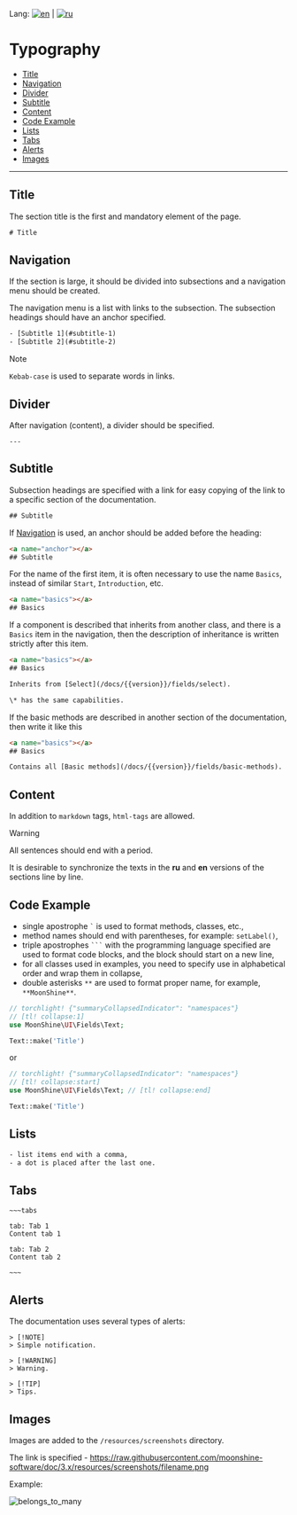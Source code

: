 Lang: [![en](https://img.shields.io/badge/lang-en-red.svg)](README.md) | [![ru](https://img.shields.io/badge/lang-ru-red.svg)](README.ru.md)

# Typography

- [Title](#title)
- [Navigation](#navigations)
- [Divider](#divider)
- [Subtitle](#subtitle)
- [Content](#content)
- [Code Example](#code)
- [Lists](#list)
- [Tabs](#tabs)
- [Alerts](#alert)
- [Images](#images)

___

<a name="title"></a>
## Title

The section title is the first and mandatory element of the page.

```html
# Title
```

<a name="navigations"></a>
## Navigation

If the section is large, it should be divided into subsections and a navigation menu should be created.

The navigation menu is a list with links to the subsection. The subsection headings should have an anchor specified.

```html
- [Subtitle 1](#subtitle-1)
- [Subtitle 2](#subtitle-2)
```

> [!NOTE]
> `Kebab-case` is used to separate words in links.

<a name="divider"></a>
## Divider

After navigation (content), a divider should be specified.

```
---
```

<a name="subtitle"></a>
## Subtitle

Subsection headings are specified with a link for easy copying of the link to a specific section of the documentation.

```html
## Subtitle
```

If [Navigation](#navigations) is used, an anchor should be added before the heading:

```html
<a name="anchor"></a>
## Subtitle
```

For the name of the first item, it is often necessary to use the name `Basics`, instead of similar `Start`, `Introduction`, etc.

```html
<a name="basics"></a>
## Basics
```

If a component is described that inherits from another class, and there is a `Basics` item in the navigation,
then the description of inheritance is written strictly after this item.

```html
<a name="basics"></a>
## Basics

Inherits from [Select](/docs/{{version}}/fields/select).

\* has the same capabilities.

```

If the basic methods are described in another section of the documentation, then write it like this

```html
<a name="basics"></a>
## Basics

Contains all [Basic methods](/docs/{{version}}/fields/basic-methods).
```

<a name="content"></a>
## Content

In addition to `markdown` tags, `html-tags` are allowed.

> [!WARNING]
> All sentences should end with a period.

It is desirable to synchronize the texts in the **ru** and **en** versions of the sections line by line.

<a name="code"></a>
## Code Example

- single apostrophe ``` ` ``` is used to format methods, classes, etc.,
- method names should end with parentheses, for example: `setLabel()`,
- triple apostrophes ` ``` ` with the programming language specified are used to format code blocks, and the block should start on a new line,
- for all classes used in examples, you need to specify use in alphabetical order and wrap them in collapse,
- double asterisks `**` are used to format proper name, for example, `**MoonShine**`.

```php
// torchlight! {"summaryCollapsedIndicator": "namespaces"}
// [tl! collapse:1]
use MoonShine\UI\Fields\Text;

Text::make('Title')
```
or
```php
// torchlight! {"summaryCollapsedIndicator": "namespaces"}
// [tl! collapse:start]
use MoonShine\UI\Fields\Text; // [tl! collapse:end]

Text::make('Title')
```

<a name="list"></a>
## Lists

```html
- list items end with a comma,
- a dot is placed after the last one.
```

<a name="tabs"></a>
## Tabs

```
~~~tabs

tab: Tab 1
Content tab 1

tab: Tab 2
Content tab 2

~~~
```

<a name="alert"></a>
## Alerts

The documentation uses several types of alerts:

```
> [!NOTE]
> Simple notification.
```

```
> [!WARNING]
> Warning.
```

```
> [!TIP]
> Tips.
```

<a name="images"></a>
## Images

Images are added to the `/resources/screenshots` directory.

The link is specified - https://raw.githubusercontent.com/moonshine-software/doc/3.x/resources/screenshots/filename.png

Example:

![belongs_to_many](https://raw.githubusercontent.com/moonshine-software/doc/3.x/resources/screenshots/belongs_to_many.png)
